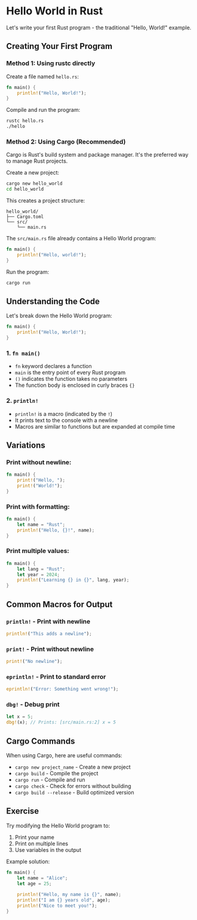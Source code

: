 # Hello World in Rust

Let's write your first Rust program - the traditional "Hello, World!" example.

## Creating Your First Program

### Method 1: Using rustc directly

Create a file named `hello.rs`:

```rust
fn main() {
    println!("Hello, World!");
}
```

Compile and run the program:
```bash
rustc hello.rs
./hello
```

### Method 2: Using Cargo (Recommended)

Cargo is Rust's build system and package manager. It's the preferred way to manage Rust projects.

Create a new project:
```bash
cargo new hello_world
cd hello_world
```

This creates a project structure:
```
hello_world/
├── Cargo.toml
└── src/
    └── main.rs
```

The `src/main.rs` file already contains a Hello World program:

```rust
fn main() {
    println!("Hello, world!");
}
```

Run the program:
```bash
cargo run
```

## Understanding the Code

Let's break down the Hello World program:

```rust
fn main() {
    println!("Hello, World!");
}
```

### 1. `fn main()`
- `fn` keyword declares a function
- `main` is the entry point of every Rust program
- `()` indicates the function takes no parameters
- The function body is enclosed in curly braces `{}`

### 2. `println!`
- `println!` is a macro (indicated by the `!`)
- It prints text to the console with a newline
- Macros are similar to functions but are expanded at compile time

## Variations

### Print without newline:
```rust
fn main() {
    print!("Hello, ");
    print!("World!");
}
```

### Print with formatting:
```rust
fn main() {
    let name = "Rust";
    println!("Hello, {}!", name);
}
```

### Print multiple values:
```rust
fn main() {
    let lang = "Rust";
    let year = 2024;
    println!("Learning {} in {}", lang, year);
}
```

## Common Macros for Output

### `println!` - Print with newline
```rust
println!("This adds a newline");
```

### `print!` - Print without newline
```rust
print!("No newline");
```

### `eprintln!` - Print to standard error
```rust
eprintln!("Error: Something went wrong!");
```

### `dbg!` - Debug print
```rust
let x = 5;
dbg!(x); // Prints: [src/main.rs:2] x = 5
```

## Cargo Commands

When using Cargo, here are useful commands:

- `cargo new project_name` - Create a new project
- `cargo build` - Compile the project
- `cargo run` - Compile and run
- `cargo check` - Check for errors without building
- `cargo build --release` - Build optimized version

## Exercise

Try modifying the Hello World program to:
1. Print your name
2. Print on multiple lines
3. Use variables in the output

Example solution:
```rust
fn main() {
    let name = "Alice";
    let age = 25;
    
    println!("Hello, my name is {}", name);
    println!("I am {} years old", age);
    println!("Nice to meet you!");
}
```